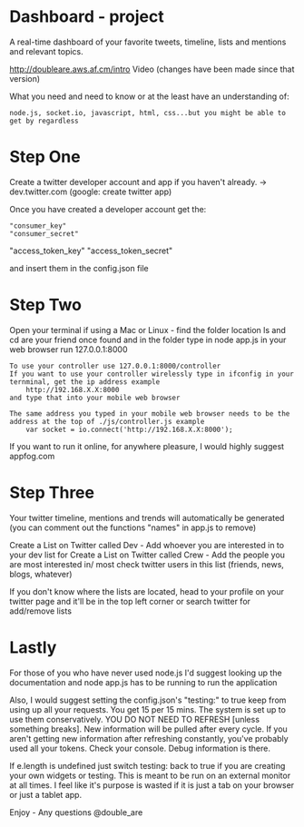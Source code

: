 Dashboard - project
=================

A real-time dashboard of your favorite tweets, timeline, lists and mentions and relevant topics. 

http://doubleare.aws.af.cm/intro 
Video (changes have been made since that version)



What you need and need to know or at the least have an understanding of:
  
	node.js, socket.io, javascript, html, css...but you might be able to get by regardless


Step One
================================================================


Create a twitter developer account and app if you haven't already. -> dev.twitter.com (google: create twitter app)

Once you have created a developer account get the: 

	"consumer_key"
	"consumer_secret"
  "access_token_key"
  "access_token_secret"

and insert them in the config.json file

Step Two
================================================================

Open your terminal if using a Mac or Linux - find the folder location
	ls and cd are your friend
	once found and in the folder type in node app.js
	in your web browser run 127.0.0.1:8000

	To use your controller use 127.0.0.1:8000/controller
	If you want to use your controller wirelessly type in ifconfig in your ternminal, get the ip address example 
		http://192.168.X.X:8000
	and type that into your mobile web browser
	
	The same address you typed in your mobile web browser needs to be the address at the top of ./js/controller.js example 
		var socket = io.connect('http://192.168.X.X:8000');

If you want to run it online, for anywhere pleasure, I would highly suggest appfog.com

Step Three
================================================================

Your twitter timeline, mentions and trends will automatically be generated (you can comment out the functions "names" in app.js to remove)

Create a List on Twitter called Dev - Add whoever you are interested in to your dev list for 
Create a List on Twitter called Crew - Add the people you are most interested in/ most check twitter users in this list (friends, news, blogs, whatever)

If you don't know where the lists are located, head to your profile on your twitter page and it'll be in the top left corner or search twitter for add/remove lists

Lastly
================================================================

For those of you who have never used node.js I'd suggest looking up the documentation and node app.js has to be running to run the application

Also, I would suggest setting the config.json's "testing:" to true keep from using up all your requests. You get 15 per 15 mins. The system is set up to use them conservatively. YOU DO NOT NEED TO REFRESH [unless something breaks]. New information will be pulled after every cycle. If you aren't getting new information after refreshing constantly, you've probably used all your tokens. Check your console. Debug information is there. 

If e.length is undefined just switch testing: back to true if you are creating your own widgets or testing. This is meant to be run on an external monitor at all times. I feel like it's purpose is wasted if it is just a tab on your browser or just a tablet app. 

Enjoy - Any questions @double_are
